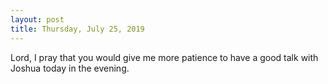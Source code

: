 ```yaml
---
layout: post
title: Thursday, July 25, 2019
---
```


Lord, I pray that you would give me more patience to have a good talk with Joshua today in the evening.

